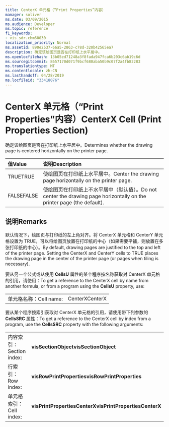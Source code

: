 ```yaml
---
title: CenterX 单元格（“Print Properties”内容）
manager: soliver
ms.date: 03/09/2015
ms.audience: Developer
ms.topic: reference
f1_keywords:
- vis_sdr.chm60030
localization_priority: Normal
ms.assetid: 890e2537-66a5-2863-c78d-320b42565ea7
description: 确定该绘图页是否在打印纸上水平居中。
ms.openlocfilehash: 13b05ed71248a3f8fada947fca6b203c6ab19c6d
ms.sourcegitcommit: 8657170d071f9bcf680aba50b9c07f2a4fb82283
ms.translationtype: MT
ms.contentlocale: zh-CN
ms.lasthandoff: 04/28/2019
ms.locfileid: "33418076"
---
```

# <a name="centerx-cell-print-properties-section"></a><span data-ttu-id="a0521-103">CenterX 单元格（“Print Properties”内容）</span><span class="sxs-lookup"><span data-stu-id="a0521-103">CenterX Cell (Print Properties Section)</span></span>

<span data-ttu-id="a0521-104">确定该绘图页是否在打印纸上水平居中。</span><span class="sxs-lookup"><span data-stu-id="a0521-104">Determines whether the drawing page is centered horizontally on the printer page.</span></span> 
  
|<span data-ttu-id="a0521-105">**值**</span><span class="sxs-lookup"><span data-stu-id="a0521-105">**Value**</span></span>|<span data-ttu-id="a0521-106">**说明**</span><span class="sxs-lookup"><span data-stu-id="a0521-106">**Description**</span></span>|
|:-----|:-----|
| <span data-ttu-id="a0521-107">TRUE</span><span class="sxs-lookup"><span data-stu-id="a0521-107">TRUE</span></span>  <br/> | <span data-ttu-id="a0521-108">使绘图页在打印纸上水平居中。</span><span class="sxs-lookup"><span data-stu-id="a0521-108">Center the drawing page horizontally on the printer page.</span></span>  <br/> |
| <span data-ttu-id="a0521-109">FALSE</span><span class="sxs-lookup"><span data-stu-id="a0521-109">FALSE</span></span>  <br/> | <span data-ttu-id="a0521-110">使绘图页在打印纸上不水平居中（默认值）。</span><span class="sxs-lookup"><span data-stu-id="a0521-110">Do not center the drawing page horizontally on the printer page (the default).</span></span>  <br/> |
   
## <a name="remarks"></a><span data-ttu-id="a0521-111">说明</span><span class="sxs-lookup"><span data-stu-id="a0521-111">Remarks</span></span>

<span data-ttu-id="a0521-p101">默认情况下，绘图页与打印纸的左上角对齐。将 CenterX 单元格和 CenterY 单元格设置为 TRUE，可以将绘图页放置在打印纸的中心（如果需要平铺，则放置在多张打印纸的中心）。</span><span class="sxs-lookup"><span data-stu-id="a0521-p101">By default, drawing pages are justified to the top and left of the printer page. Setting the CenterX and CenterY cells to TRUE places the drawing page in the center of the printer page (or pages when tiling is necessary).</span></span> 
  
<span data-ttu-id="a0521-114">要从另一个公式或从使用 **CellsU** 属性的某个程序按名称获取对 CenterX 单元格的引用，请使用：</span><span class="sxs-lookup"><span data-stu-id="a0521-114">To get a reference to the CenterX cell by name from another formula, or from a program using the **CellsU** property, use:</span></span> 
  
|||
|:-----|:-----|
| <span data-ttu-id="a0521-115">单元格名称：</span><span class="sxs-lookup"><span data-stu-id="a0521-115">Cell name:</span></span>  <br/> | <span data-ttu-id="a0521-116">CenterX</span><span class="sxs-lookup"><span data-stu-id="a0521-116">CenterX</span></span>  <br/> |
   
<span data-ttu-id="a0521-117">要从某个程序按索引获取对 CenterX 单元格的引用，请使用带下列参数的 **CellsSRC** 属性：</span><span class="sxs-lookup"><span data-stu-id="a0521-117">To get a reference to the CenterX cell by index from a program, use the **CellsSRC** property with the following arguments:</span></span> 
  
|||
|:-----|:-----|
| <span data-ttu-id="a0521-118">内容索引：</span><span class="sxs-lookup"><span data-stu-id="a0521-118">Section index:</span></span>  <br/> |<span data-ttu-id="a0521-119">**visSectionObject**</span><span class="sxs-lookup"><span data-stu-id="a0521-119">**visSectionObject**</span></span> <br/> |
| <span data-ttu-id="a0521-120">行索引：</span><span class="sxs-lookup"><span data-stu-id="a0521-120">Row index:</span></span>  <br/> |<span data-ttu-id="a0521-121">**visRowPrintProperties**</span><span class="sxs-lookup"><span data-stu-id="a0521-121">**visRowPrintProperties**</span></span> <br/> |
| <span data-ttu-id="a0521-122">单元格索引：</span><span class="sxs-lookup"><span data-stu-id="a0521-122">Cell index:</span></span>  <br/> |<span data-ttu-id="a0521-123">**visPrintPropertiesCenterX**</span><span class="sxs-lookup"><span data-stu-id="a0521-123">**visPrintPropertiesCenterX**</span></span> <br/> |
   

